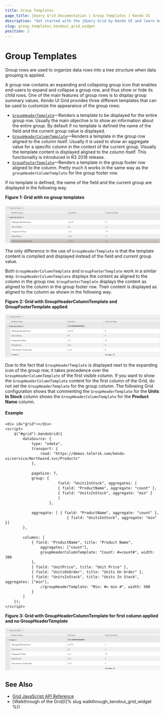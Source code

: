 ```yaml
---
title: Group Templates
page_title: jQuery Grid Documentation | Group Templates | Kendo UI
description: "Get started with the jQuery Grid by Kendo UI and learn how to customize the group rows when data is grouped."
slug: group_templates_kendoui_grid_widget
position: 2
---
```


# Group Templates

Group rows are used to organize data rows into a tree structure when data grouping is applied.

A group row contains an expanding and collapsing group icon that enables end-users to expand and collapse a group row, and thus show or hide its child rows. One of the main features of group rows is to display group summary values. Kendo UI Grid provides three different templates that can be used to customize the appearance of the group rows:

- [`GroupHeaderTemplate`](https://docs.telerik.com/kendo-ui/api/javascript/ui/grid/configuration/columns.groupheadertemplate)&mdash;Renders a template to be displayed for the entire group row. Usually the main objective is to show an information about the entire group. By default if no template is defined the name of the field and the current group value is displayed.
- [`GroupHeaderColumnTemplate`](https://docs.telerik.com/kendo-ui/api/javascript/ui/grid/configuration/columns.groupheadercolumntemplate)&mdash;Renders a template in the group row aligned to the column itself. Usually it is used to show an aggregate value for a specific column in the context of the current group. Visually the template content is displayed aligned to the column itself. This functionality is introduced in R3 2018 release.
- [`GroupFooterTemplate`](https://docs.telerik.com/kendo-ui/api/javascript/ui/grid/configuration/columns.groupfootertemplate)&mdash;Renders a template in the group footer row aligned to the column. Pretty much it works in the same way as the `groupHeaderColumnTemplate` for the group footer row.

If no template is defined, the name of the field and the current group are displayed in the following way.

**Figure 1: Grid with no group templates**

![Grid with no group templates](../grid-no-group-header-template.png)

The only difference in the use of `GroupHeaderTemplate` is that the template content is compiled and displayed instead of the field and current group value.

Both `GroupHeaderColumnTemplate` and `GroupFooterTemplate` work in a similar way. `GroupHeaderColumnTemplate` displays the content as aligned to the column in the group row. `GroupFooterTemplate` displays the content as aligned to the column in the group footer row. Their content is displayed as aligned to the column as shown in the following way.

**Figure 2: Grid with GroupHeaderColumnTemplate and GroupFooterTemplate applied**

![Grid with GroupHeaderColumnTemplate and GroupFooterTemplate applied](../grid-group-header-column-template.png)

Due to the fact that `GroupHeaderTemplate` is displayed next to the expanding icon of the group row, it takes precedence over the `GroupHeaderColumnTemplate` of the first visible column. If you want to show the `GroupHeaderColumnTemplate` content for the first column of the Grid, do not set the `GroupHeaderTemplate` for the group column. The following Grid configuration shows that commenting the `GroupHeaderTemplate` for the **Units In Stock** column shows the `GroupHeaderColumnTemplate` for the **Product Name** column.

#### Example

    <div id="grid"></div>
    <script>
        $("#grid").kendoGrid({
            dataSource: {
                type: "odata",
                transport: {
                    read: "https://demos.telerik.com/kendo-ui/service/Northwind.svc/Products"
                },

                pageSize: 7,
                group: {
                            field: "UnitsInStock", aggregates: [
                            { field: "ProductName", aggregate: "count" },
                            { field: "UnitsInStock", aggregate: "min" }
                            ]
                        },

                aggregate: [ { field: "ProductName", aggregate: "count" },
                                { field: "UnitsInStock", aggregate: "min" }]
            },

            columns: [
                { field: "ProductName", title: "Product Name",
                    aggregates: ["count"],
                    groupHeaderColumnTemplate: "Count: #=count#", width: 300
                },
                { field: "UnitPrice", title: "Unit Price" },
                { field: "UnitsOnOrder", title: "Units On Order" },
                { field: "UnitsInStock", title: "Units In Stock", aggregates: ["min"],
                    //groupHeaderTemplate: "Min: #= min #", width: 500
                }
            ]
        });
    </script>

**Figure 3: Grid with GroupHeaderColumnTemplate for first column applied and no GroupHeaderTemplate**

![Grid with GroupHeaderColumnTemplate for first column applied and no GroupHeaderTemplate](../grid-group-header-column-template-first-column.png)

## See Also

* [Grid JavaScript API Reference](/api/javascript/ui/grid)
* [Walkthrough of the Grid]({% slug walkthrough_kendoui_grid_widget %})
